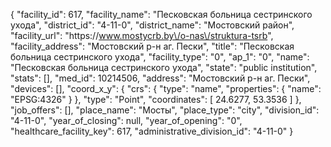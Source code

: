 {
    "facility_id": 617,
    "facility_name": "Песковская больница сестринского ухода",
    "district_id": "4-11-0",
    "district_name": "Мостовский район",
    "facility_url": "https:\/\/www.mostycrb.by\/o-nas\/struktura-tsrb",
    "facility_address": "Мостовский р-н аг. Пески",
    "title": "Песковская больница сестринского ухода",
    "facility_type": "0",
    "ap_1": "0",
    "name": "Песковская больница сестринского ухода",
    "state": "public institution",
    "stats": [],
    "med_id": 10214506,
    "address": "Мостовский р-н аг. Пески",
    "devices": [],
    "coord_x_y": {
        "crs": {
            "type": "name",
            "properties": {
                "name": "EPSG:4326"
            }
        },
        "type": "Point",
        "coordinates": [
            24.6277,
            53.3536
        ]
    },
    "job_offers": [],
    "place_name": "Мосты",
    "place_type": "city",
    "division_id": "4-11-0",
    "year_of_closing": null,
    "year_of_opening": "0",
    "healthcare_facility_key": 617,
    "administrative_division_id": "4-11-0"
}
